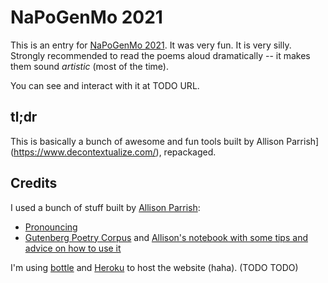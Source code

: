 # NaPoGenMo 2021 

This is an entry for [NaPoGenMo 2021](). It was very fun. It is very silly. Strongly recommended to read the poems aloud dramatically -- it makes them sound _artistic_ (most of the time).

You can see and interact with it at TODO URL.

## tl;dr

This is basically a bunch of awesome and fun tools built by Allison Parrish](https://www.decontextualize.com/), repackaged.

## Credits

I used a bunch of stuff built by [Allison Parrish](https://www.decontextualize.com/):

* [Pronouncing](https://pypi.org/project/pronouncing/)
* [Gutenberg Poetry Corpus](https://github.com/aparrish/gutenberg-poetry-corpus) and [Allison's notebook with some tips and advice on how to use it](https://github.com/aparrish/gutenberg-poetry-corpus/blob/master/quick-experiments.ipynb)

I'm using [bottle]() and [Heroku]() to host the website (haha). (TODO TODO)


